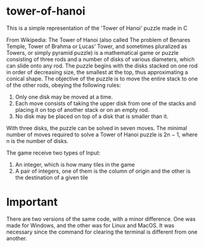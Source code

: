 # tower-of-hanoi
This is a simple representation of the 'Tower of Hanoi' puzzle made in C

From Wikipedia: The Tower of Hanoi (also called The problem of Benares Temple, Tower of Brahma or Lucas' Tower, and sometimes pluralized as Towers, or simply pyramid puzzle) is a mathematical game or puzzle consisting of three rods and a number of disks of various diameters, which can slide onto any rod. The puzzle begins with the disks stacked on one rod in order of decreasing size, the smallest at the top, thus approximating a conical shape. The objective of the puzzle is to move the entire stack to one of the other rods, obeying the following rules:
  1. Only one disk may be moved at a time.
  2. Each move consists of taking the upper disk from one of the stacks and placing it on top of another stack or on an empty rod.
  3. No disk may be placed on top of a disk that is smaller than it.

With three disks, the puzzle can be solved in seven moves. The minimal number of moves required to solve a Tower of Hanoi puzzle is 2n − 1, where n is the number of disks.

The game receive two types of Input:
  1. An integer, which is how many tiles in the game
  2. A pair of integers, one of them is the column of origin and the other is the destination of a given tile

# Important
There are two versions of the same code, with a minor difference. One was made for Windows, and the other was for Linux and MacOS. It was necessary since the command for clearing the terminal is different from one another.
